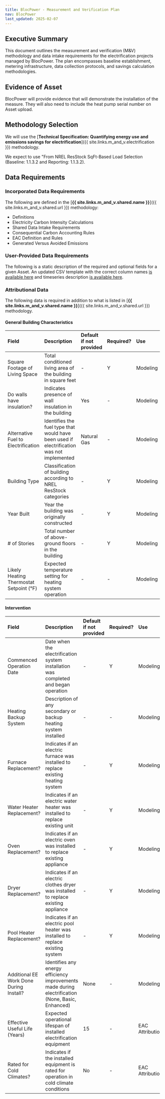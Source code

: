 ```yaml
---
title: BlocPower - Measurement and Verification Plan
nav: BlocPower
last_updated: 2025-02-07
---
```

## Executive Summary

This document outlines the measurement and verification (M\&V) methodology and data intake requirements for the electrification projects managed by BlocPower. The plan encompasses baseline establishment, metering infrastructure, data collection protocols, and savings calculation methodologies. 

## Evidence of Asset

BlocPower will provide evidence that will demonstrate the installation of the measure. They will also need to include the heat pump serial number on Asset upload.

## Methodology Selection

We will use the [**Technical Specification: Quantifying energy use and emissions savings for electrification**]({{ site.links.m_and_v.electrification }}) methodology.

We expect to use "From NREL ResStock SqFt-Based Load Selection (Baseline: 1.1.3.2 and Reporting: 1.1.3.2).

## Data Requirements

### Incorporated Data Requirements

The following are defined in the [**{{ site.links.m_and_v.shared.name }}**]({{ site.links.m_and_v.shared.url }}) methodology:

- Definitions  
- Electricity Carbon Intensity Calculations  
- Shared Data Intake Requirements  
- Consequential Carbon Accounting Rules  
- EAC Definition and Rules  
- Generated Versus Avoided Emissions

### User-Provided Data Requirements

The following is a static description of the required and optional fields for a given Asset. An updated CSV template with the correct column names [is available here](https://api.wattcarbon.com/devices/csv/template/electrification_nrel_resstock_deemed) and timeseries description [is available here](https://api.wattcarbon.com/#tag/Devices/operation/upload_device_timeseries_devices__device_id__timeseries_post).

### Attributional Data

The following data is required in addition to what is listed in [**{{ site.links.m_and_v.shared.name }}**]({{ site.links.m_and_v.shared.url }}) methodology.

#### General Building Characteristics

| Field | Description | Default if not provided | Required? | Use |
| :---- | :---- | :---- | :---- | :---- |
| Square Footage of Living Space | Total conditioned living area of the building in square feet | \- | Y | Modeling |
| Do walls have insulation? | Indicates presence of wall insulation in the building | Yes | \- | Modeling |
| Alternative Fuel to Electrification | Identifies the fuel type that would have been used if electrification was not implemented | Natural Gas | \- | Modeling |
| Building Type | Classification of building according to NREL ResStock categories | \- | Y | Modeling |
| Year Built | Year the building was originally constructed | \- | Y | Modeling |
| \# of Stories | Total number of above-ground floors in the building | \- | Y | Modeling |
| Likely Heating Thermostat Setpoint (°F) | Expected temperature setting for heating system operation | \- | \- | Modeling |

#### Intervention

| Field | Description | Default if not provided | Required? | Use |
| :---- | :---- | :---- | :---- | :---- |
| Commenced Operation Date | Date when the electrification system installation was completed and began operation | \- | Y | Modeling |
| Heating Backup System | Description of any secondary or backup heating system installed | \- | \- | Modeling |
| Furnace Replacement? | Indicates if an electric furnace was installed to replace existing heating system | \- | Y | Modeling |
| Water Heater Replacement? | Indicates if an electric water heater was installed to replace existing unit | \- | Y | Modeling |
| Oven Replacement? | Indicates if an electric oven was installed to replace existing appliance | \- | Y | Modeling |
| Dryer Replacement? | Indicates if an electric clothes dryer was installed to replace existing appliance | \- | Y | Modeling |
| Pool Heater Replacement? | Indicates if an electric pool heater was installed to replace existing system | \- | Y | Modeling |
| Additional EE Work Done During Install? | Identifies any energy efficiency improvements made during electrification (None, Basic, Enhanced) | None | \- | Modeling |
| Effective Useful Life (Years) | Expected operational lifespan of installed electrification equipment | 15 | \- | EAC Attribution |
| Rated for Cold Climates? | Indicates if the installed equipment is rated for operation in cold climate conditions | No | \- | EAC Attribution |
